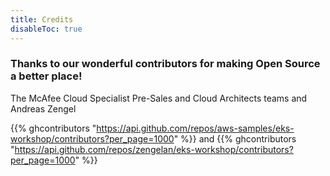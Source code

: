 ```yaml
---
title: Credits
disableToc: true
---
```


### Thanks to our wonderful contributors <i class="fas fa-heart"></i> for making Open Source a better place!

The McAfee Cloud Specialist Pre-Sales and Cloud Architects teams and Andreas Zengel

<!---
note: change the url to match the new repo... using old repo as an example placeholder
--->

{{% ghcontributors "https://api.github.com/repos/aws-samples/eks-workshop/contributors?per_page=1000" %}}
and
{{% ghcontributors "https://api.github.com/repos/zengelan/eks-workshop/contributors?per_page=1000" %}}
